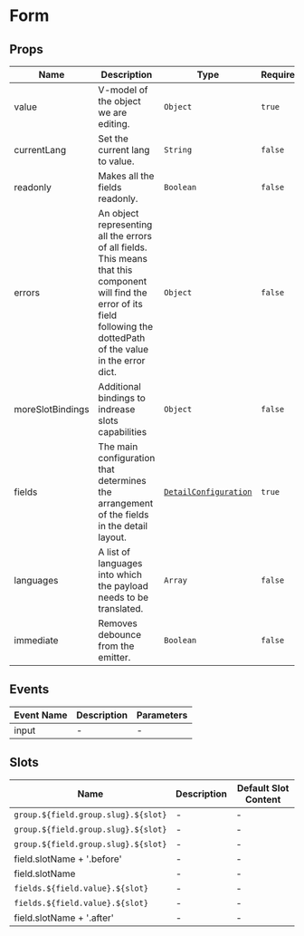 # Form

## Props

<!-- @vuese:Form:props:start -->

|Name|Description|Type|Required|Default|
|---|---|---|---|---|
|value|V-model of the object we are editing.|`Object`|`true`|-|
|currentLang|Set the current lang to value.|`String`|`false`|-|
|readonly|Makes all the fields readonly.|`Boolean`|`false`|-|
|errors|An object representing all the errors of all fields. This means that this component will find the error of its field following the dottedPath of the value in the error dict.|`Object`|`false`|-|
|moreSlotBindings|Additional bindings to indrease slots capabilities|`Object`|`false`|-|
|fields|The main configuration that determines the arrangement of the fields in the detail layout.|[`DetailConfiguration`](#detailconfiguration)|`true`|-|
|languages|A list of languages into which the payload needs to be translated.|`Array`|`false`|[]|
|immediate|Removes debounce from the emitter.|`Boolean`|`false`|-|

<!-- @vuese:Form:props:end -->


## Events

<!-- @vuese:Form:events:start -->

|Event Name|Description|Parameters|
|---|---|---|
|input|-|-|

<!-- @vuese:Form:events:end -->


## Slots

<!-- @vuese:Form:slots:start -->

|Name|Description|Default Slot Content|
|---|---|---|
|`group.${field.group.slug}.${slot}`|-|-|
|`group.${field.group.slug}.${slot}`|-|-|
|`group.${field.group.slug}.${slot}`|-|-|
|field.slotName + '.before'|-|-|
|field.slotName|-|-|
|`fields.${field.value}.${slot}`|-|-|
|`fields.${field.value}.${slot}`|-|-|
|field.slotName + '.after'|-|-|

<!-- @vuese:Form:slots:end -->


